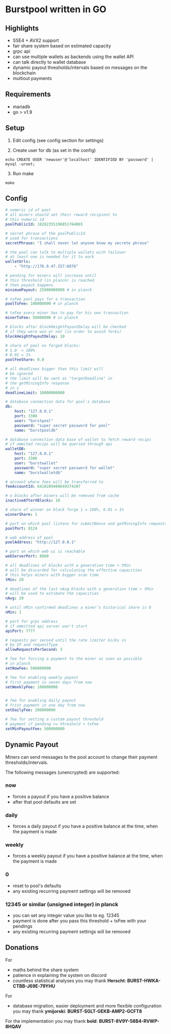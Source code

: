 # Burstpool written in GO

## Highlights

- SSE4 + AVX2 support
- fair share system based on estimated capacity
- grpc api
- can use multiple wallets as backends using the wallet API
- can talk directly to wallet database
- dynamic payout thresholds/intervals based on messages on the blockchain
- multiout payments

## Requirements

- mariadb
- go > v1.9

## Setup

1. Edit config (see config section for settings)

2. Create user for db (as set in the config)

``` shellsession
echo CREATE USER 'newuser'@'localhost' IDENTIFIED BY 'password' | mysql -uroot;
```

3. Run make

``` shellsession
make
```

## Config

``` yaml
# numeric id of pool
# all miners should set their reward recipient to
# this numeric id
poolPublicId: 10282355196851764065

# secret phrase of the poolPublicId
# used for transactions
secretPhrase: "I shall never let anyone know my secrete phrase"

# the pool can talk to multiple wallets with failover
# at least one is needed for it to work
walletUrls:
    - "http://176.9.47.157:6876"

# pending for miners will increase until
# this threshold (in planck) is reached
# then payout happens
minimumPayout: 25000000000 # in planck

# txFee pool pays for a transaction
poolTxFee: 100000000 # in planck

# txFee every miner has to pay for his own transaction
minerTxFee: 50000000 # in planck

# blocks after blockHeightPayoutDelay will be checked
# if they were won or not (in order to avoid forks)
blockHeightPayoutDelay: 10

# share of pool on forged blocks:
# 1.0  = 100%
# 0.01 = 1%
poolFeeShare: 0.0

# all deadlines bigger than this limit will
# be ignored
# the limit will be sent as "targetDeadline" in
# the getMiningInfo response
# in s
deadlineLimit: 10000000000

# database connection data for pool's database
db:
    host: "127.0.0.1"
    port: 3306
    user: "burstpool"
    password: "super secret password for pool"
    name: "burstpooldb"

# database connection data base of wallet to fetch reward recips
# if ommited recips will be queried through api
walletDB:
    host: "127.0.0.1"
    port: 3306
    user: "burstwallet"
    password: "super secret password for wallet"
    name: "burstwalletdb"

# account where fees will be transferred to
feeAccountId: 6418289488649374107

# n blocks after miners will be removed from cache
inactiveAfterXBlocks: 10

# share of winner on block forge 1 = 100%, 0.01 = 1%
winnerShare: 1

# port on which pool listens for submitNonce and getMiningInfo requests
poolPort: 8124

# web address of pool
poolAddress: "http://127.0.0.1"

# port on which web ui is reachable
webServerPort: 8080

# all deadlines of blocks with a generation time < tMin
# will be discarded for calculating the effective capacities
# this helps miners with bigger scan time
tMin: 20

# deadlines of the last nAvg blocks with a generation time > tMin
# will be used to estimate the capacities
nAvg: 20

# until nMin confirmed deadlines a miner's historical share is 0
nMin: 1

# port for grpc address
# if ommitted api server won't start
apiPort: 7777

# requests per second until the rate limiter kicks in
# by IP and requestType
allowRequestsPerSecond: 3

# fee for forcing a payment to the miner as soon as possible
# in planck
setNowFee: 500000000

# fee for enabling weekly payout
# first payment in seven days from now
setWeeklyFee: 100000000


# fee for enabling daily payout
# frist payment in one day from now
setDailyFee: 200000000

# fee for setting a custom payout threshold
# payment if pending >= threshold + txFee
setMinPayoutFee: 500000000
```

## Dynamic Payout

Miners can send messages to the pool account to change their payment
thresholds/intervals.

The following messages (unencrypted) are supported:

### now
- forces a payout if you have a positive balance
- after that pool defaults are set

### daily
- forces a daily payout if you have a positive balance at the time, when the payment is made

### weekly
- forces a weekly payout if you have a positive balance at the time, when the payment is made

### 0
- reset to pool's defaults
- any existing recurring payment settings will be removed

### 12345 or similar (unsigned integer) in **planck**
- you can set any integer value you like to eg. 12345
- payment is done after you pass this threshold + txFee with your pendings
- any existing recurring payment settings will be removed

## Donations

For
- maths behind the share system
- patience in explaining the system on discord
- countless statistical analyses
you may thank **Herscht**: **BURST-HWKA-CTBB-J69E-79YHU**

For
- database migration, easier deployment and more flexible configuration
you may thank **ymijorski**: **BURST-SGLT-GEKB-AMP2-GCFT8**

For the implementation you may thank **bold**: **BURST-8V9Y-58B4-RVWP-8HQAV**
